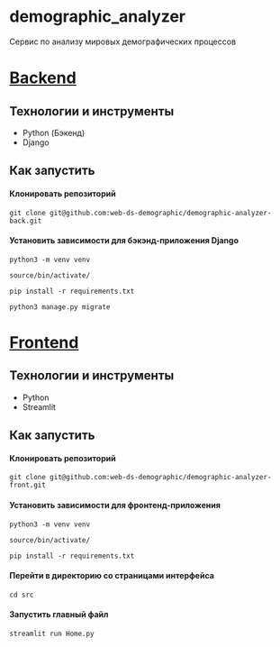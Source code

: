 # demographic_analyzer
Сервис по анализу мировых демографических процессов
# [Backend](https://github.com/web-ds-demographic/demographic-analyzer-back)
## Технологии и инструменты
- Python (Бэкенд)
- Django
## Как запустить 

#### Клонировать репозиторий

```
git clone git@github.com:web-ds-demographic/demographic-analyzer-back.git
```

#### Установить зависимости для бэкэнд-приложения Django

```
python3 -m venv venv
```

```
source/bin/activate/
```

```
pip install -r requirements.txt
```

```
python3 manage.py migrate
```

# [Frontend](https://github.com/st1gmat/demographic-analyzer-front)

## Технологии и инструменты

- Python
- Streamlit

## Как запустить 

#### Клонировать репозиторий

```
git clone git@github.com:web-ds-demographic/demographic-analyzer-front.git
```
#### Установить зависимости для фронтенд-приложения

```
python3 -m venv venv
```

```
source/bin/activate/
```

```
pip install -r requirements.txt
```

#### Перейти в директорию со страницами интерфейса
```
cd src
```
#### Запустить главный файл
```
streamlit run Home.py
```
